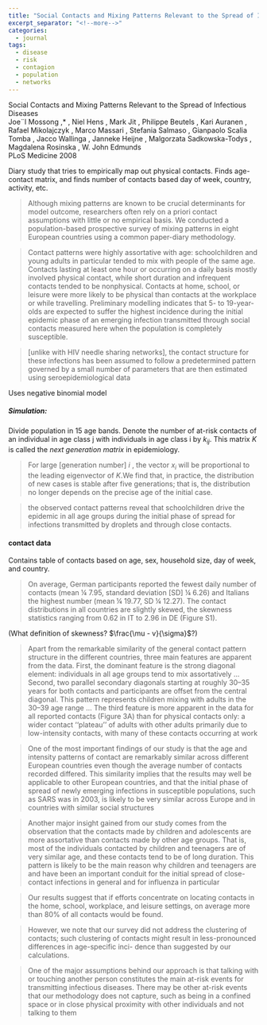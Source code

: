 ```yaml
---
title: "Social Contacts and Mixing Patterns Relevant to the Spread of Infectious Diseases  "
excerpt_separator: "<!--more-->"
categories:
  - journal
tags:
  - disease 
  - risk
  - contagion
  - population
  - networks
---
```


Social Contacts and Mixing Patterns Relevant to
the Spread of Infectious Diseases  
Joe¨l Mossong ,* , Niel Hens  , Mark Jit  , Philippe Beutels  , Kari Auranen  , Rafael Mikolajczyk  , Marco Massari  ,
Stefania Salmaso  , Gianpaolo Scalia Tomba  , Jacco Wallinga  , Janneke Heijne  , Malgorzata Sadkowska-Todys  ,
Magdalena Rosinska  , W. John Edmunds  
PLoS Medicine 2008

Diary study that tries to empirically map out physical contacts. Finds age-contact matrix, and finds number of contacts based day of week, country, activity, etc.

> Although mixing patterns are known to be crucial determinants for model
outcome, researchers often rely on a priori contact assumptions with little or no empirical basis.
We conducted a population-based prospective survey of mixing patterns in eight European
countries using a common paper-diary methodology.

>  Contact patterns were highly assortative with age:
schoolchildren and young adults in particular tended to mix with people of the same age.
Contacts lasting at least one hour or occurring on a daily basis mostly involved physical
contact, while short duration and infrequent contacts tended to be nonphysical. Contacts at
home, school, or leisure were more likely to be physical than contacts at the workplace or while
travelling. Preliminary modelling indicates that 5- to 19-year-olds are expected to suffer the
highest incidence during the initial epidemic phase of an emerging infection transmitted
through social contacts measured here when the population is completely susceptible.

> [unlike with HIV needle sharing networks], the contact structure for these infections has been
assumed to follow a predetermined pattern governed by a
small number of parameters that are then estimated using
seroepidemiological data

Uses negative binomial model

##### Simulation:

Divide population in 15 age bands. Denote the number of at-risk
contacts of an individual in age class j with individuals in age
class i by $k_{ij}$. This matrix $K$ is called the *next generation matrix* in epidemiology.

> For large [generation number] $i$ , the
vector $x_i$ will be proportional to the leading eigenvector of $K$.We find that, in practice, the distribution of new cases is
stable after five generations; that is, the distribution no longer
depends on the precise age of the initial case.

>  the observed contact
patterns reveal that schoolchildren drive the epidemic in all
age groups during the initial phase of spread for infections
transmitted by droplets and through close contacts.

#### contact data

Contains table of contacts based on age, sex, household size, day of week, and country.

> On average, German participants reported the fewest daily
number of contacts (mean ¼ 7.95, standard deviation [SD] ¼
6.26) and Italians the highest number (mean ¼ 19.77, SD ¼
12.27). The contact distributions in all countries are slightly
skewed, the skewness statistics ranging from 0.62 in IT to 2.96
in DE (Figure S1).

(What definition of skewness? $\frac{\mu - v}{\sigma}$?)

> Apart from the remarkable
similarity of the general contact pattern structure in the
different countries, three main features are apparent from
the data. First, the dominant feature is the strong diagonal
element: individuals in all age groups tend to mix assortatively
... Second, two parallel secondary diagonals starting at
roughly 30–35 years for both contacts and participants are
offset from the central diagonal. This pattern represents
children mixing with adults in the 30–39 age range
... The third feature is more apparent in the data for all
reported contacts (Figure 3A) than for physical contacts only:
a wider contact ‘‘plateau’’ of adults with other adults
primarily due to low-intensity contacts, with many of these
contacts occurring at work

> One of the most important findings of our study is that the
age and intensity patterns of contact are remarkably similar
across different European countries even though the average
number of contacts recorded differed. This similarity implies
that the results may well be applicable to other European
countries, and that the initial phase of spread of newly
emerging infections in susceptible populations, such as SARS
was in 2003, is likely to be very similar across Europe and in
countries with similar social structures

> Another major insight gained from our study comes from
the observation that the contacts made by children and
adolescents are more assortative than contacts made by other
age groups. That is, most of the individuals contacted by
children and teenagers are of very similar age, and these
contacts tend to be of long duration. This pattern is likely to
be the main reason why children and teenagers are and have
been an important conduit for the initial spread of close-
contact infections in general and for influenza in particular

> Our results suggest that
if efforts concentrate on locating contacts in the home,
school, workplace, and leisure settings, on average more than
80% of all contacts would be found.

> However, we note that our survey did not address
the clustering of contacts; such clustering of contacts might
result in less-pronounced differences in age-specific inci-
dence than suggested by our calculations.

> One of the major assumptions behind our approach is that
talking with or touching another person constitutes the main
at-risk events for transmitting infectious diseases. There may
be other at-risk events that our methodology does not
capture, such as being in a confined space or in close physical
proximity with other individuals and not talking to them